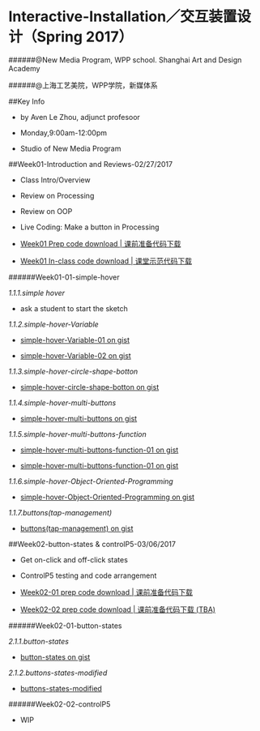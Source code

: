 # **Interactive-Installation／交互装置设计（Spring 2017**）
######@New Media Program, WPP school. Shanghai Art and Design Academy

######@上海工艺美院，WPP学院，新媒体系

##Key Info
- by Aven Le Zhou, adjunct profesoor

- Monday,9:00am-12:00pm

- Studio of New Media Program

##Week01-Introduction and Reviews-02/27/2017

- Class Intro/Overview

- Review on Processing

- Review on OOP

- Live Coding: Make a button in Processing

- [Week01 Prep code download | 课前准备代码下载](https://1drv.ms/f/s!Aiakqp-lroptuEybsb8MDo-j-nT4)

- [Week01 In-class code download | 课堂示范代码下载](https://1drv.ms/f/s!Aiakqp-lroptuERBSTJddzTm51LI)

######Week01-01-simple-hover

*1.1.1.simple hover*

- ask a student to start the sketch

*1.1.2.simple-hover-Variable*

- [simple-hover-Variable-01 on gist](https://gist.github.com/aaaven/7e46b8c842963d8d267bc9626c866804)

- [simple-hover-Variable-02 on gist](https://gist.github.com/aaaven/ad3e6a9902befb1ab47be66df2959f61)

*1.1.3.simple-hover-circle-shape-botton*

- [simple-hover-circle-shape-botton on gist](https://gist.github.com/aaaven/9ca7b5e84e2579ce6bf9c5c1e1e804bd)

*1.1.4.simple-hover-multi-buttons*

- [simple-hover-multi-buttons on gist](https://gist.github.com/aaaven/7bcab680d4b60f5db502ce13f164b9ba)

*1.1.5.simple-hover-multi-buttons-function*

- [simple-hover-multi-buttons-function-01 on gist](https://gist.github.com/aaaven/db8a333c933a6c626c1ce66a724ff1ac)

- [simple-hover-multi-buttons-function-01 on gist](https://gist.github.com/aaaven/0c11d7fd0631fe4225c48b3d5ffe67ce)

*1.1.6.simple-hover-Object-Oriented-Programming*

- [simple-hover-Object-Oriented-Programming on gist](https://gist.github.com/aaaven/da0fdb65c6805fa638635fb60ae67434)

*1.1.7.buttons(tap-management)*

- [buttons(tap-management) on gist](https://gist.github.com/aaaven/dc190bc604a0c460f93f34424150a68e)


##Week02-button-states & controlP5-03/06/2017

- Get on-click and off-click states

- ControlP5 testing and code arrangement

- [Week02-01 prep code download  | 课前准备代码下载](https://1drv.ms/f/s!Aiakqp-lroptuG9strCRte-TYd2U)

- [Week02-02 prep code download  | 课前准备代码下载 (TBA)](TBA)

######Week02-01-button-states

*2.1.1.button-states*

- [button-states on gist](https://gist.github.com/aaaven/c2794336983ba511aa809ed53d94c604)

*2.1.2.buttons-states-modified*

- [buttons-states-modified](https://gist.github.com/aaaven/fbc1e4b46022d444aee3fbd9b7bf4c13)

######Week02-02-controlP5

- WIP



